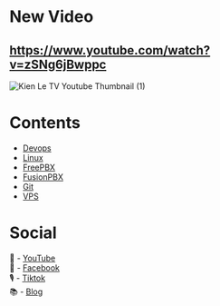# New Video 
https://www.youtube.com/watch?v=zSNg6jBwppc
---
![Kien Le TV Youtube Thumbnail (1)](https://github.com/kienle1819/kienletv/assets/18485689/929de0dc-2c1c-433c-8c04-564fbb6527ca)

# Contents
- [Devops](https://www.youtube.com/playlist?list=PLEpJ2JwS52iA-WNnvcWXiVqGbIxkt0pPO)
- [Linux](https://www.youtube.com/playlist?list=PLEpJ2JwS52iBukVgkFt8ijoWggD3sESmD)
- [FreePBX](https://www.youtube.com/playlist?list=PLEpJ2JwS52iCeO46gCAo-3q8L1nUSPeZZ)
- [FusionPBX](https://www.youtube.com/playlist?list=PLEpJ2JwS52iCeO46gCAo-3q8L1nUSPeZZ)
- [Git](https://www.youtube.com/playlist?list=PLEpJ2JwS52iDFkODoPjahyQb65oKqlpaP)
- [VPS](https://www.youtube.com/playlist?list=PLEpJ2JwS52iA2n6Bcx75AEHE_zVoAWTBy)

# Social
🎥 - [YouTube](https://www.youtube.com/channel/UC2So3jI5sB6kG0F6eDhexPQ?sub_confirmation=1)\
💼 - [Facebook](https://facebook.com/kienletv)\
🎙 - [Tiktok](https://www.tiktok.com/@kienletv?lang=vi-VN)\
📚 - [Blog](https://vuihoctech.com)

